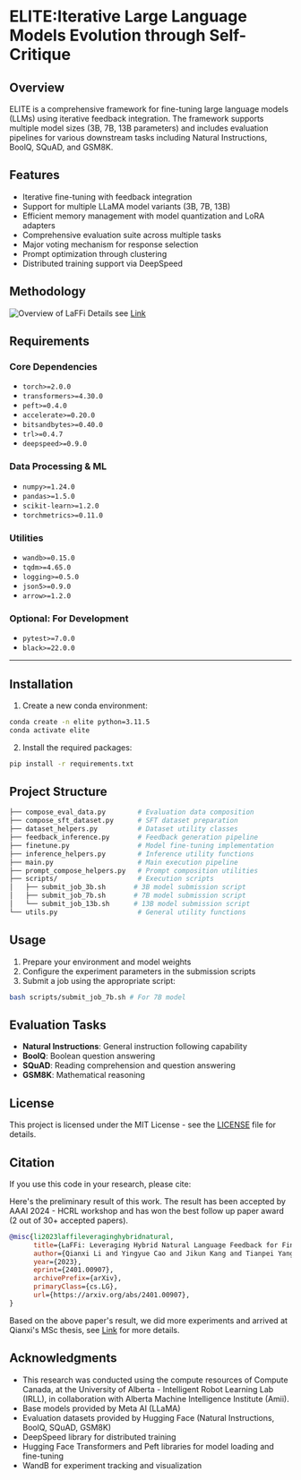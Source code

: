 # ELITE:Iterative Large Language Models Evolution through Self-Critique

## Overview
ELITE is a comprehensive framework for fine-tuning large language models (LLMs) using iterative feedback integration. The framework supports multiple model sizes (3B, 7B, 13B parameters) and includes evaluation pipelines for various downstream tasks including Natural Instructions, BoolQ, SQuAD, and GSM8K.

## Features
- Iterative fine-tuning with feedback integration
- Support for multiple LLaMA model variants (3B, 7B, 13B)
- Efficient memory management with model quantization and LoRA adapters
- Comprehensive evaluation suite across multiple tasks
- Major voting mechanism for response selection
- Prompt optimization through clustering
- Distributed training support via DeepSpeed

## Methodology
![Overview of LaFFi](img/overview.png)
Details see [Link](https://era.library.ualberta.ca/items/f74a92ea-cce9-4bee-b7b7-c44865f296d0)

## Requirements

### Core Dependencies
- `torch>=2.0.0`  
- `transformers>=4.30.0`  
- `peft>=0.4.0`  
- `accelerate>=0.20.0`  
- `bitsandbytes>=0.40.0`  
- `trl>=0.4.7`  
- `deepspeed>=0.9.0`

### Data Processing & ML
- `numpy>=1.24.0`  
- `pandas>=1.5.0`  
- `scikit-learn>=1.2.0`  
- `torchmetrics>=0.11.0`

### Utilities
- `wandb>=0.15.0`  
- `tqdm>=4.65.0`  
- `logging>=0.5.0`  
- `json5>=0.9.0`  
- `arrow>=1.2.0`

### Optional: For Development
- `pytest>=7.0.0`  
- `black>=22.0.0`

---

## Installation
1. Create a new conda environment:
```bash
conda create -n elite python=3.11.5
conda activate elite
```
2. Install the required packages:
```bash
pip install -r requirements.txt
```

## Project Structure

```bash
├── compose_eval_data.py        # Evaluation data composition
├── compose_sft_dataset.py      # SFT dataset preparation
├── dataset_helpers.py          # Dataset utility classes
├── feedback_inference.py       # Feedback generation pipeline
├── finetune.py                 # Model fine-tuning implementation
├── inference_helpers.py        # Inference utility functions
├── main.py                     # Main execution pipeline
├── prompt_compose_helpers.py   # Prompt composition utilities
├── scripts/                    # Execution scripts
│   ├── submit_job_3b.sh       # 3B model submission script
│   ├── submit_job_7b.sh       # 7B model submission script
│   └── submit_job_13b.sh      # 13B model submission script
└── utils.py                    # General utility functions
```

## Usage
1. Prepare your environment and model weights
2. Configure the experiment parameters in the submission scripts
3. Submit a job using the appropriate script:
```bash
bash scripts/submit_job_7b.sh # For 7B model
```

## Evaluation Tasks
- **Natural Instructions**: General instruction following capability
- **BoolQ**: Boolean question answering
- **SQuAD**: Reading comprehension and question answering
- **GSM8K**: Mathematical reasoning

## License
This project is licensed under the MIT License - see the [LICENSE](LICENSE.md) file for details.

## Citation
If you use this code in your research, please cite:

Here's the preliminary result of this work. The result has been accepted by AAAI 2024 - HCRL workshop and has won the best follow up paper award (2 out of 30+ accepted papers).
```bibtex
@misc{li2023laffileveraginghybridnatural,
      title={LaFFi: Leveraging Hybrid Natural Language Feedback for Fine-tuning Language Models}, 
      author={Qianxi Li and Yingyue Cao and Jikun Kang and Tianpei Yang and Xi Chen and Jun Jin and Matthew E. Taylor},
      year={2023},
      eprint={2401.00907},
      archivePrefix={arXiv},
      primaryClass={cs.LG},
      url={https://arxiv.org/abs/2401.00907}, 
}
```

Based on the above paper's result, we did more experiments and arrived at Qianxi's MSc thesis, see [Link](https://era.library.ualberta.ca/items/f74a92ea-cce9-4bee-b7b7-c44865f296d0) for more details.

## Acknowledgments
- This research was conducted using the compute resources of Compute Canada, at the University of Alberta - Intelligent Robot Learning Lab (IRLL), in collaboration with Alberta Machine Intelligence Institute (Amii).
- Base models provided by Meta AI (LLaMA)
- Evaluation datasets provided by Hugging Face (Natural Instructions, BoolQ, SQuAD, GSM8K)
- DeepSpeed library for distributed training
- Hugging Face Transformers and Peft libraries for model loading and fine-tuning
- WandB for experiment tracking and visualization